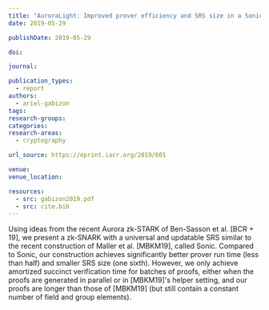 ```yaml
---
title: "AuroraLight: Improved prover efficiency and SRS size in a Sonic-like system"
date: 2019-05-29

publishDate: 2019-05-29

doi:

journal:

publication_types:
  - report
authors:
  - ariel-gabizon
tags:
research-groups:
categories:
research-areas:
  - cryptography

url_source: https://eprint.iacr.org/2019/601

venue:
venue_location: 

resources:
  - src: gabizon2019.pdf
  - src: cite.bib
---
```

Using ideas from the recent Aurora zk-STARK of Ben-Sasson et al. [BCR + 19], we present a zk-SNARK with a universal and updatable SRS similar to the recent construction of Maller et al. [MBKM19], called Sonic. Compared to Sonic, our construction achieves significantly better prover run time (less than half) and smaller SRS size (one sixth). However, we only achieve amortized succinct verification time for batches of proofs, either when the proofs are generated in parallel or in [MBKM19]'s helper setting, and our proofs are longer than those of [MBKM19] (but still contain a constant number of field and group elements).
